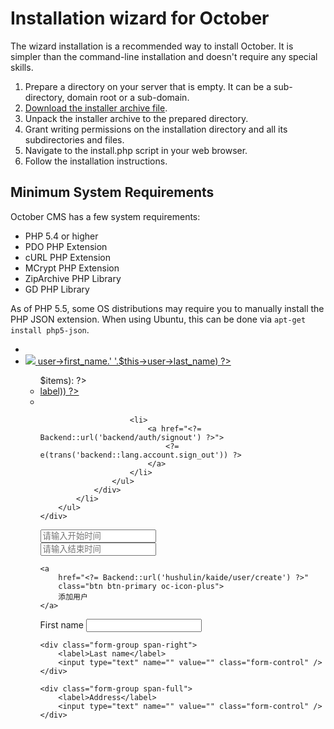 # Installation wizard for October

The wizard installation is a recommended way to install October. It is simpler than the command-line installation and doesn't require any special skills.

1. Prepare a directory on your server that is empty. It can be a sub-directory, domain root or a sub-domain.
1. [Download the installer archive file](https://github.com/octobercms/install/archive/master.zip).
1. Unpack the installer archive to the prepared directory.
1. Grant writing permissions on the installation directory and all its subdirectories and files.
1. Navigate to the install.php script in your web browser.
1. Follow the installation instructions.

## Minimum System Requirements

October CMS has a few system requirements:

* PHP 5.4 or higher
* PDO PHP Extension
* cURL PHP Extension
* MCrypt PHP Extension
* ZipArchive PHP Library
* GD PHP Library

As of PHP 5.5, some OS distributions may require you to manually install the PHP JSON extension.
When using Ubuntu, this can be done via ``apt-get install php5-json``.


<div class="toolbar-item" data-calculate-width>
        <ul>
            <li class="icon preview with-tooltip">
                <a
                    href="<?= URL::to('/') ?>"
                    target="_blank"
                    title="<?= e(trans('backend::lang.tooltips.preview_website')) ?>">
                    <i class="icon-crosshairs"></i>
                </a>
            </li>
            <li class="highlight account">
                <a href="javascript:;" onclick="$.oc.layout.toggleAccountMenu(this)">
                    <img src="<?= $this->user->getAvatarThumb(50, ['extension' => 'png']) ?>">
                    <span class="hidden-xs">
                        <?= e($this->user->first_name.' '.$this->user->last_name) ?>
                    </span>
                </a>
                <div class="mainmenu-accountmenu">
                    <ul>
                        <?php foreach ($mySettings as $category => $items): ?>
                            <?php foreach ($items as $item): ?>
                                <li>
                                    <a href="<?= $item->url ?>">
                                        <?= e(trans($item->label)) ?>
                                    </a>
                                </li>
                            <?php endforeach ?>
                            <li class="divider"></li>
                        <?php endforeach ?>

                        <li>
                            <a href="<?= Backend::url('backend/auth/signout') ?>">
                                <?= e(trans('backend::lang.account.sign_out')) ?>
                            </a>
                        </li>
                    </ul>
                </div>
            </li>
        </ul>
    </div>




<div data-control="toolbar">

<div id="DatePicker-formPublishedAt-published_at-1" class="field-datepicker" data-control="datepicker" data-min-date="2000-01-01 00:00:00" data-max-date="2020-12-31 00:00:00">
    <div class="input-with-icon right-align">
        <i class="icon icon-calendar-o"></i>
        <input id="DatePicker-formPublishedAt-input-published_at-1" name="start" value="" class="form-control align-right" autocomplete="off" type="text" placeholder="请输入开始时间">
    </div>
</div>
<div id="DatePicker-formPublishedAt-published_at-2" class="field-datepicker" data-control="datepicker" data-min-date="2000-01-01 00:00:00" data-max-date="2020-12-31 00:00:00">
    <div class="input-with-icon right-align">
        <i class="icon icon-calendar-o"></i>
        <input id="DatePicker-formPublishedAt-input-published_at-2" name="end" value="" class="form-control align-right" autocomplete="off" type="text" placeholder="请输入结束时间">
    </div>
</div>

    <a
        href="<?= Backend::url('hushulin/kaide/user/create') ?>"
        class="btn btn-primary oc-icon-plus">
        添加用户
    </a>
</div>


<form class="form-elements" role="form">
    <div class="form-group span-left">
        <label>First name</label>
        <input type="text" name="" value="" class="form-control" />
    </div>

    <div class="form-group span-right">
        <label>Last name</label>
        <input type="text" name="" value="" class="form-control" />
    </div>

    <div class="form-group span-full">
        <label>Address</label>
        <input type="text" name="" value="" class="form-control" />
    </div>
</form>